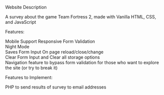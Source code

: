 Website Description

A survey about the game Team Fortress 2, made with Vanilla HTML, CSS, and JavaScript

Features:


Mobile Support
Responsive
Form Validation <br />
Night Mode <br />
Saves Form Input On page reload/close/change <br />
Clear Form Input and Clear all storage options <br />
Navigation feature to bypass form validation for those who want to explore the site (or try to break it)


Features to Implement:

PHP to send results of survey to email addresses
 
